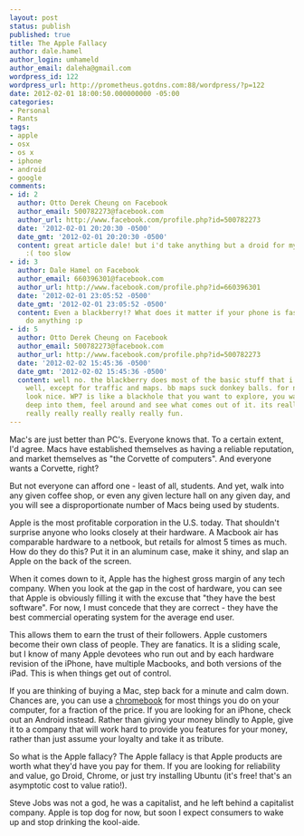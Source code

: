 ```yaml
---
layout: post
status: publish
published: true
title: The Apple Fallacy
author: dale.hamel
author_login: umhameld
author_email: daleha@gmail.com
wordpress_id: 122
wordpress_url: http://prometheus.gotdns.com:88/wordpress/?p=122
date: 2012-02-01 18:00:50.000000000 -05:00
categories:
- Personal
- Rants
tags:
- apple
- osx
- os x
- iphone
- android
- google
comments:
- id: 2
  author: Otto Derek Cheung on Facebook
  author_email: 500782273@facebook.com
  author_url: http://www.facebook.com/profile.php?id=500782273
  date: '2012-02-01 20:20:30 -0500'
  date_gmt: '2012-02-01 20:20:30 -0500'
  content: great article dale! but i'd take anything but a droid for my next phone
    :( too slow
- id: 3
  author: Dale Hamel on Facebook
  author_email: 660396301@facebook.com
  author_url: http://www.facebook.com/profile.php?id=660396301
  date: '2012-02-01 23:05:52 -0500'
  date_gmt: '2012-02-01 23:05:52 -0500'
  content: Even a blackberry!? What does it matter if your phone is fast if it can't
    do anything :p
- id: 5
  author: Otto Derek Cheung on Facebook
  author_email: 500782273@facebook.com
  author_url: http://www.facebook.com/profile.php?id=500782273
  date: '2012-02-02 15:45:36 -0500'
  date_gmt: '2012-02-02 15:45:36 -0500'
  content: well no. the blackberry does most of the basic stuff that i do on a phone
    well, except for traffic and maps. bb maps suck donkey balls. for now, those lumias
    look nice. WP7 is like a blackhole that you want to explore, you want to dive
    deep into them, feel around and see what comes out of it. its really really really
    really really really really really fun.
---
```

<p>Mac's are just better than PC's. Everyone knows that. To a certain extent, I'd agree. Macs have established themselves as having a reliable reputation, and market themselves as "the Corvette of computers". And everyone wants a Corvette, right?</p>

<p>But not everyone can afford one - least of all, students. And yet, walk into any given coffee shop, or even any given lecture hall on any given day, and you will see a disproportionate number of Macs being used by students.</p>

<p>Apple is the most profitable corporation in the U.S. today. That shouldn't surprise anyone who looks closely at their hardware. A Macbook air has comparable hardware to a netbook, but retails for almost 5 times as much. How do they do this? Put it in an aluminum case, make it shiny, and slap an Apple on the back of the screen.</p>

<p>When it comes down to it, Apple has the highest gross margin of any tech company. When you look at the gap in the cost of hardware, you can see that Apple is obviously filling it with the excuse that "they have the best software". For now, I must concede that they are correct - they have the best commercial operating system for the average end user.</p>

<p>This allows them to earn the trust of their followers. Apple customers become their own class of people. They are fanatics. It is a sliding scale, but I know of many Apple devotees who run out and by each hardware revision of the iPhone, have multiple Macbooks, and both versions of the iPad. This is when things get out of control.</p>

<p>If you are thinking of buying a Mac, step back for a minute and calm down. Chances are, you can use a <a href="http://www.google.com/chromebook/" title="chromebook">chromebook</a> for most things you do on your computer, for a fraction of the price. If you are looking for an iPhone, check out an Android instead. Rather than giving your money blindly to Apple, give it to a company that will work hard to provide you features for your money, rather than just assume your loyalty and take it as tribute.</p>

<p>So what is the Apple fallacy? The Apple fallacy is that Apple products are worth what they'd have you pay for them. If you are looking for reliability and value, go Droid, Chrome, or just try installing Ubuntu (it's free! that's an asymptotic cost to value ratio!).</p>

<p>Steve Jobs was not a god, he was a capitalist, and he left behind a capitalist company. Apple is top dog for now, but soon I expect consumers to wake up and stop drinking the kool-aide.</p>
